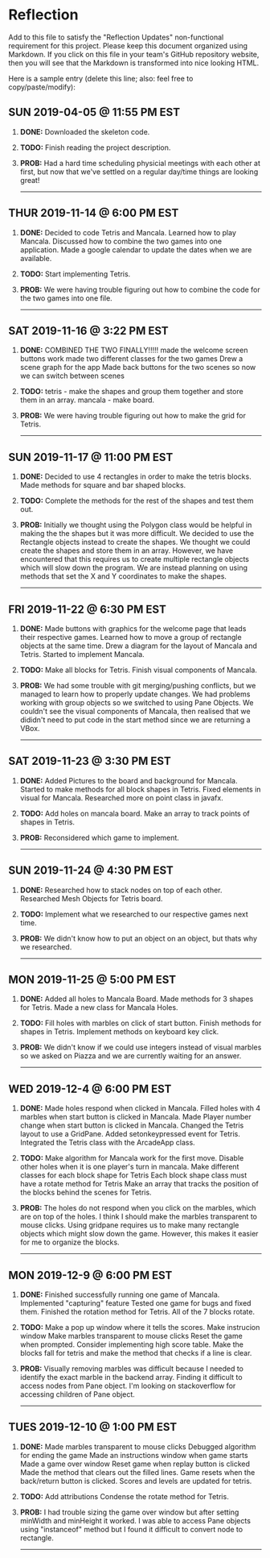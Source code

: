 # Reflection

Add to this file to satisfy the "Reflection Updates" non-functional requirement
for this project. Please keep this document organized using Markdown. If you
click on this file in your team's GitHub repository website, then you will see
that the Markdown is transformed into nice looking HTML.

Here is a sample entry (delete this line; also: feel free to copy/paste/modify):

## SUN 2019-04-05 @ 11:55 PM EST

1. **DONE:** Downloaded the skeleton code.

2. **TODO:** Finish reading the project description.

3. **PROB:** Had a hard time scheduling physicial meetings with each other at
   first, but now that we've settled on a regular day/time things are looking
   great!

    ----------------------------------------------

## THUR 2019-11-14 @ 6:00 PM EST

1. **DONE:** Decided to code Tetris and Mancala.
             Learned how to play Mancala.
             Discussed how to combine the two games into one application.
             Made a google calendar to update the dates when we are available.

2. **TODO:** Start implementing Tetris.

3. **PROB:** We were having trouble figuring out how to combine the code for the two games into one file.

    ----------------------------------------------

## SAT 2019-11-16 @ 3:22 PM EST

1. **DONE:** COMBINED THE TWO FINALLY!!!!!
             made the welcome screen buttons work
             made two different classes for the two games
             Drew a scene graph for the app
             Made back buttons for the two scenes so now we can switch between scenes

2. **TODO:** tetris - make the shapes and group them together and store them in an array.
             mancala - make board.

3. **PROB:** We were having trouble figuring out how to make the grid for Tetris.

    ----------------------------------------------

## SUN 2019-11-17 @ 11:00 PM EST

1. **DONE:** Decided to use 4 rectangles in order to make the tetris blocks.
             Made methods for square and bar shaped blocks.

2. **TODO:** Complete the methods for the rest of the shapes and test them out.

3. **PROB:** Initially we thought using the Polygon class would be helpful in making the
             the shapes but it was more difficult. We decided to use the Rectangle objects
             instead to create the shapes. We thought we could create the shapes and store them
             in an array. However, we have encountered that this requires us to create multiple
             rectangle objects which will slow down the program. We are instead planning on using
             methods that set the X and Y coordinates to make the shapes.

    ----------------------------------------------

## FRI 2019-11-22 @ 6:30 PM EST

1. **DONE:** Made buttons with graphics for the welcome page that leads their respective games.
             Learned how to move a group of rectangle objects at the same time.
             Drew a diagram for the layout of Mancala and Tetris.
             Started to implement Mancala.

2. **TODO:** Make all blocks for Tetris.
             Finish visual components of Mancala.

3. **PROB:** We had some trouble with git merging/pushing conflicts, but we managed to learn how to properly update changes.
             We had problems working with group objects so we switched to using Pane Objects.
             We couldn't see the visual components of Mancala, then realised that we dididn't need to put code in the start method since we are returning a VBox.

    -------------------------------------------------

## SAT 2019-11-23 @ 3:30 PM EST

1. **DONE:** Added Pictures to the board and background for Mancala.
             Started to make methods for all block shapes in Tetris.
             Fixed elements in visual for Mancala.
             Researched more on point class in javafx.

2. **TODO:** Add holes on mancala board.
             Make an array to track points of shapes in Tetris.

3. **PROB:** Reconsidered which game to implement.

    -----------------------------------------------

## SUN 2019-11-24 @ 4:30 PM EST

1. **DONE:** Researched how to stack nodes on top of each other.
             Researched Mesh Objects for Tetris board.

2. **TODO:** Implement what we researched to our respective games next time.

3. **PROB:** We didn't know how to put an object on an object, but thats why we researched.

    -----------------------------------------------

## MON 2019-11-25 @ 5:00 PM EST

1. **DONE:** Added all holes to Mancala Board.
             Made methods for 3 shapes for Tetris.
             Made a new class for Mancala Holes.

2. **TODO:** Fill holes with marbles on click of start button.
             Finish methods for shapes in Tetris.
             Implement methods on keyboard key click.

3. **PROB:** We didn't know if we could use integers instead of visual marbles so we asked on Piazza and we are currently waiting for an answer.

    ----------------------------------------------

## WED 2019-12-4 @ 6:00 PM EST

1. **DONE:** Made holes respond when clicked in Mancala.
             Filled holes with 4 marbles when start button is clicked in Mancala.
             Made Player number change when start button is clicked in Mancala.
             Changed the Tetris layout to use a GridPane.
             Added setonkeypressed event for Tetris.
             Integrated the Tetris class with the ArcadeApp class.

2. **TODO:** Make algorithm for Mancala work for the first move.
             Disable other holes when it is one player's turn in mancala.
             Make different classes for each block shape for Tetris
             Each block shape class must have a rotate method for Tetris
             Make an array that tracks the position of the blocks behind the scenes for Tetris.


3. **PROB:** The holes do not respond when you click on the marbles, which are on top of the holes. I think I should make the marbles transparent to mouse clicks.
             Using gridpane requires us to make many rectangle objects which might slow down the game. However, this makes it easier for me to organize the blocks.

    --------------------------------------------

## MON 2019-12-9 @ 6:00 PM EST

1. **DONE:** Finished successfully running one game of Mancala.
             Implemented "capturing" feature
             Tested one game for bugs and fixed them.
             Finished the rotation method for Tetris.
             All of the 7 blocks rotate.

2. **TODO:** Make a pop up window where it tells the scores.
             Make instrucion window
             Make marbles transparent to mouse clicks
             Reset the game when prompted.
             Consider implementing high score table.
             Make the blocks fall for tetris and make the method that checks if a line is clear.

3. **PROB:** Visually removing marbles was difficult because I needed to identify the exact marble in the backend array.
             Finding it difficult to access nodes from Pane object. I'm looking on stackoverflow for accessing children of Pane object.

    ---------------------------------------------

## TUES 2019-12-10 @ 1:00 PM EST

1. **DONE:** Made marbles transparent to mouse clicks
             Debugged algorithm for ending the game
             Made an instructions window when game starts
             Made a game over window
             Reset game when replay button is clicked
             Made the method that clears out the filled lines.
             Game resets when the back/return button is clicked.
             Scores and levels are updated for tetris.

2. **TODO:** Add attributions
             Condense the rotate method for Tetris.

3. **PROB:** I had trouble sizing the game over window but after setting minWidth and minHeight it worked.
             I was able to access Pane objects using "instanceof" method but I found it difficult to convert node to rectangle.

    -------------------------------------------